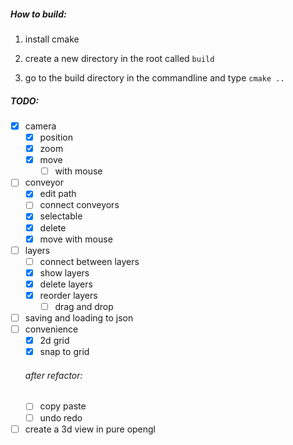 
##### How to build:

1. install cmake

2. create a new directory in the root called `build`

3. go to the build directory in the commandline and type `cmake ..`

##### TODO:
- [x] camera
    - [x] position
    - [x] zoom
    - [x] move
        - [ ] with mouse
- [ ] conveyor
    - [x] edit path
    - [ ] connect conveyors
    - [x] selectable
    - [x] delete
    - [x] move with mouse
- [ ] layers
    - [ ] connect between layers
    - [x] show layers
    - [x] delete layers
    - [x] reorder layers
        - [ ] drag and drop
- [ ] saving and loading to json
- [ ] convenience
    - [x] 2d grid
    - [x] snap to grid
    ###### after refactor:
    - [ ] copy paste
    - [ ] undo  redo
- [ ] create a 3d view in pure opengl